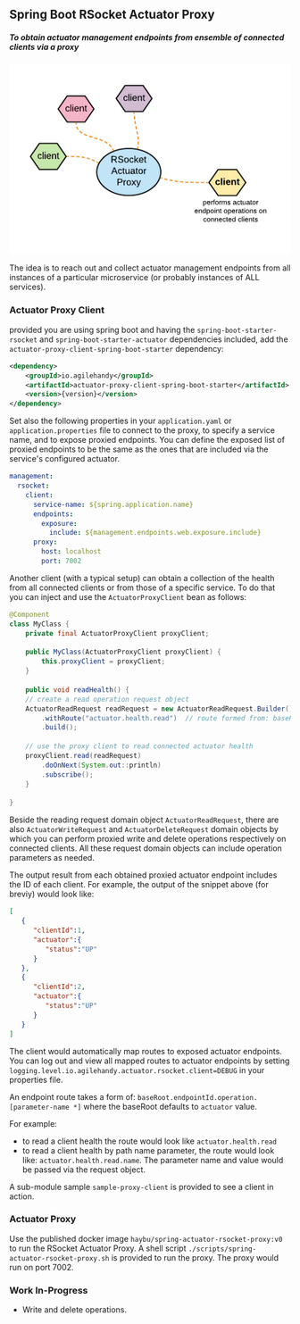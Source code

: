 ## Spring Boot RSocket Actuator Proxy

##### To obtain actuator management endpoints from ensemble of connected clients via a proxy

![spring boot actuator proxy](images/spring-boot-actuator-proxy.png)

The idea is to reach out and collect actuator management endpoints from 
all instances of a particular microservice (or probably instances of ALL services).

### Actuator Proxy Client

provided you are using spring boot and having the `spring-boot-starter-rsocket` and `spring-boot-starter-actuator` dependencies included, 
add the `actuator-proxy-client-spring-boot-starter` dependency:

```xml
<dependency>
    <groupId>io.agilehandy</groupId>
    <artifactId>actuator-proxy-client-spring-boot-starter</artifactId>
    <version>{version}</version>
</dependency>
```

Set also the following properties in your `application.yaml` or `application.properties` file to connect to the proxy,
to specify a service name, and to expose proxied endpoints. You can define the exposed list of proxied endpoints to be 
the same as the ones that are included via the service's configured actuator.

```yaml
management:
  rsocket:
    client:
      service-name: ${spring.application.name}
      endpoints:
        exposure:
          include: ${management.endpoints.web.exposure.include}
      proxy:
        host: localhost
        port: 7002
```

Another client (with a typical setup) can obtain a collection of the health from
all connected clients or from those of a specific service. To do that you can inject and use 
the `ActuatorProxyClient` bean as follows:

```java
@Component
class MyClass {
    private final ActuatorProxyClient proxyClient;

    public MyClass(ActuatorProxyClient proxyClient) {
        this.proxyClient = proxyClient;
    }

    public void readHealth() {
    // create a read operation request object
    ActuatorReadRequest readRequest = new ActuatorReadRequest.Builder()
        .withRoute("actuator.health.read")  // route formed from: baseRoot.endpointId.operation (where baseRoot has a value of actuator)
        .build();

    // use the proxy client to read connected actuator health
    proxyClient.read(readRequest)
        .doOnNext(System.out::println)
        .subscribe(); 
    }
   
}
```

Beside the reading request domain object `ActuatorReadRequest`, there are also `ActuatorWriteRequest` and `ActuatorDeleteRequest` domain objects 
by which you can perform proxied write and delete operations respectively on connected clients. All these request domain objects
can include operation parameters as needed.

The output result from each obtained proxied actuator endpoint includes the ID of each client. For example, the
output of the snippet above (for breviy) would look like:

```json
[
   {
      "clientId":1,
      "actuator":{
         "status":"UP"
      }
   },
   {
      "clientId":2,
      "actuator":{
         "status":"UP"
      }
   }
]
```

The client would automatically map routes to exposed actuator endpoints. You can log out and view all mapped routes to actuator 
endpoints by setting `logging.level.io.agilehandy.actuator.rsocket.client=DEBUG` in your properties file.

An endpoint route takes a form of: `baseRoot.endpointId.operation.[parameter-name *]`
where the baseRoot defaults to `actuator` value.

For example: 
*   to read a client health the route would look like `actuator.health.read`
*   to read a client health by path name parameter, the route would look like: `actuator.health.read.name`. The parameter name
and value would be passed via the request object.

A sub-module sample `sample-proxy-client` is provided to see a client in action.

### Actuator Proxy

Use the published docker image `haybu/spring-actuator-rsocket-proxy:v0 ` to run the RSocket Actuator Proxy. 
A shell script `./scripts/spring-actuator-rsocket-proxy.sh` is provided to run the proxy. 
The proxy would run on port 7002.

### Work In-Progress
*  Write and delete operations. 



